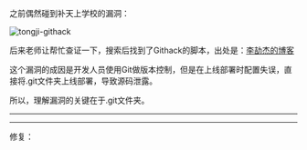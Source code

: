 之前偶然碰到补天上学校的漏洞：

![tongji-githack](/static/images/tongji-githack.png)

后来老师让帮忙查证一下，搜索后找到了Githack的脚本，出处是：[李劼杰的博客](http://www.lijiejie.com/githack-a-git-disclosure-exploit/)

这个漏洞的成因是开发人员使用Git做版本控制，但是在上线部署时配置失误，直接将.git文件夹上线部署，导致源码泄露。

所以，理解漏洞的关键在于.git文件夹。

---

---

修复：
